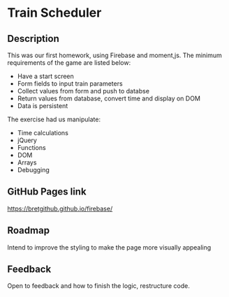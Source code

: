 # Train Scheduler 

## Description
This was our first homework, using Firebase and moment,js. The minimum requirements of the game are listed below:
* Have a start screen
* Form fields to input train parameters
* Collect values from form and push to databse
* Return values from database, convert time and display on DOM
* Data is persistent 

The exercise had us manipulate:
* Time calculations
* jQuery
* Functions
* DOM
* Arrays
* Debugging

## GitHub Pages link
https://bretgithub.github.io/firebase/

## Roadmap
Intend to improve the styling to make the page more visually appealing

## Feedback
Open to feedback and how to finish the logic, restructure code. 
